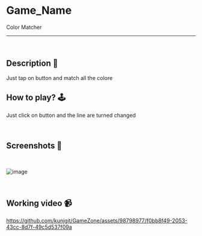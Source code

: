# **Game_Name**
Color Matcher

---

<br>

## **Description 📃**
<!-- add your game description here  -->
Just tap on button and match all the colore



## **How to play? 🕹️**
<!-- add the steps how to play games -->
Just click on button and the line are turned changed 


<br>

## **Screenshots 📸**

<br>
<!-- add your screenshots like this -->
<!-- ![image](url) -->

![image](https://github.com/kunjgit/GameZone/assets/98798977/3732a0d3-521a-4eb8-af8d-989bbca77a55) 



<br>

## **Working video 📹**
<!-- add your working video over here -->

https://github.com/kunjgit/GameZone/assets/98798977/f0bb8f49-2053-43cc-8d7f-49c5d537f09a


